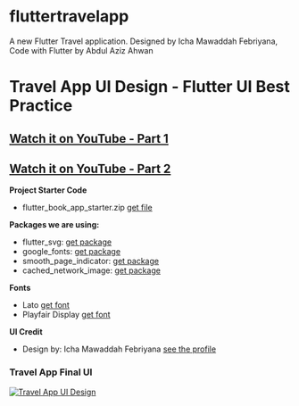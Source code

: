 # fluttertravelapp

A new Flutter Travel application. Designed by Icha Mawaddah Febriyana, Code with Flutter by Abdul Aziz Ahwan

# Travel App UI Design - Flutter UI Best Practice

## [Watch it on YouTube - Part 1](https://youtu.be/1qybIXHdvVU)
## [Watch it on YouTube - Part 2](https://youtu.be/f42AvT6ZIu4)

**Project Starter Code**
- flutter_book_app_starter.zip [get file](https://gum.co/WMkFC)

**Packages we are using:**

- flutter_svg: [get package](https://pub.dev/packages/flutter_svg)
- google_fonts: [get package](https://pub.dev/packages/google_fonts)
- smooth_page_indicator: [get package](https://pub.dev/packages/smooth_page_indicator)
- cached_network_image: [get package](https://pub.dev/packages/cached_network_image)


**Fonts**

- Lato [get font](https://fonts.google.com/specimen/Lato)
- Playfair Display [get font](https://fonts.google.com/specimen/Playfair+Display)

**UI Credit**

- Design by: Icha Mawaddah Febriyana [see the profile](https://dribbble.com/ichamfy)

### Travel App Final UI

[![Travel App UI Design](https://cdn.dribbble.com/users/4474622/screenshots/11982472/media/dfe39454778106fc8d42dc2951e69641.jpg)](https://dribbble.com/shots/11982472-Travel-app)
